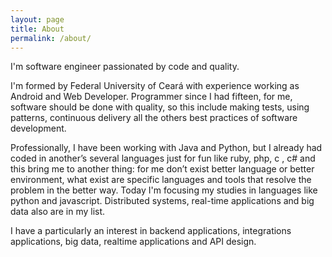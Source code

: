 ```yaml
---
layout: page
title: About
permalink: /about/
---
```


I'm software engineer passionated by code and quality.

I'm formed by Federal University of Ceará with experience working as Android and Web Developer. Programmer since I had fifteen, for me, software should be done with quality, so this include making tests, using patterns, continuous delivery all the others best practices of software development.

Professionally, I have been working with Java and Python, but I already had coded in another’s several languages just for fun like ruby, php, c , c# and this bring me to another thing: for me don’t exist better language or better environment, what exist are specific languages and tools that resolve the problem in the better way. Today I'm focusing my studies in languages like python and javascript. Distributed systems, real-time applications and big data also are in my list.

I have a particularly an interest in backend applications, integrations applications, big data, realtime applications and API design.
